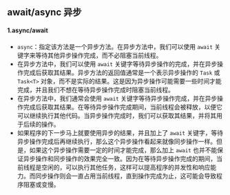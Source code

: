 ## await/async 异步

#### 1.async/await

- `async`：指定该方法是一个异步方法。在异步方法中，我们可以使用 `await` 关键字来等待其他异步操作完成，而不必阻塞当前线程。
- 在异步方法中，我们可以使用 `await` 关键字等待异步操作的完成，并在异步操作完成后获取其结果。异步方法的返回值通常是一个表示异步操作的 `Task` 或 `Task<T>` 对象，而不是实际的结果。这是因为异步操作可能需要一些时间才能完成，并且我们不想在等待异步操作完成时阻塞当前线程。
- 在异步方法中，我们通常会使用 `await` 关键字等待异步操作完成，并在异步操作完成后获取其结果。在等待异步操作完成期间，当前线程会被释放，以便它可以继续执行其他代码。当异步操作完成时，我们可以获取其结果，并将其用于后续的操作。
- 如果程序的下一步马上就要使用异步的结果，并且加上了 `await` 关键字，等待异步操作完成后再继续执行，那么这个异步操作看起来就像同步操作一样。但是，如果这个异步操作需要一定的时间才能完成，那么加上 `await` 也并不能保证异步操作和同步操作的效果完全一致。因为在等待异步操作完成的期间，当前线程是空闲的，可以执行其他任务，这样可以提高程序的并发性和响应能力。而同步操作则会一直占用当前线程，直到操作完成为止，这可能会导致程序阻塞或变慢。